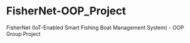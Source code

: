 # FisherNet-OOP_Project
FisherNet (IoT-Enabled Smart Fishing Boat Management System) - OOP Group Project
